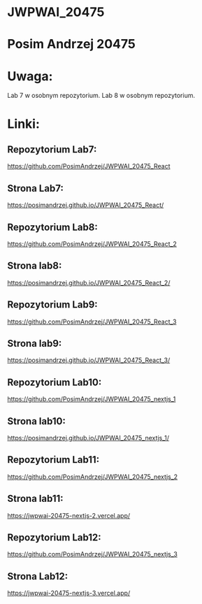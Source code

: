 # JWPWAI_20475
# Posim Andrzej 20475
# Uwaga:
Lab 7 w osobnym repozytorium.
Lab 8 w osobnym repozytorium.
# Linki:
## Repozytorium Lab7:
https://github.com/PosimAndrzej/JWPWAI_20475_React
## Strona Lab7:
https://posimandrzej.github.io/JWPWAI_20475_React/
## Repozytorium Lab8:
https://github.com/PosimAndrzej/JWPWAI_20475_React_2
## Strona lab8:
https://posimandrzej.github.io/JWPWAI_20475_React_2/
## Repozytorium Lab9:
https://github.com/PosimAndrzej/JWPWAI_20475_React_3
## Strona lab9:
https://posimandrzej.github.io/JWPWAI_20475_React_3/
## Repozytorium Lab10:
https://github.com/PosimAndrzej/JWPWAI_20475_nextjs_1
## Strona lab10:
https://posimandrzej.github.io/JWPWAI_20475_nextjs_1/
## Repozytorium Lab11:
https://github.com/PosimAndrzej/JWPWAI_20475_nextjs_2
## Strona lab11:
https://jwpwai-20475-nextjs-2.vercel.app/
## Repozytorium Lab12:
https://github.com/PosimAndrzej/JWPWAI_20475_nextjs_3
## Strona Lab12:
https://jwpwai-20475-nextjs-3.vercel.app/
